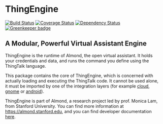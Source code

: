 # ThingEngine

[![Build Status](https://travis-ci.com/stanford-oval/thingengine-core.svg?branch=master)](https://travis-ci.com/stanford-oval/ThingTalk) [![Coverage Status](https://coveralls.io/repos/github/stanford-oval/thingengine-core/badge.svg?branch=master)](https://coveralls.io/github/stanford-oval/ThingTalk?branch=master) [![Dependency Status](https://david-dm.org/stanford-oval/thingengine-core/status.svg)](https://david-dm.org/stanford-oval/thingengine-core) [![Greenkeeper badge](https://badges.greenkeeper.io/stanford-oval/thingengine-core.svg)](https://greenkeeper.io/)

## A Modular, Powerful Virtual Assistant Engine

ThingEngine is the runtime of Almond, the open virtual assistant. It holds
your credentials and data, and runs the command you define using the ThingTalk
language.

This package contains the core of ThingEngine, which is concerned with
actually loading and executing the ThingTalk code. It cannot be used alone, it
must be imported by one of the integration layers
(for example [cloud](https://github.com/stanford-oval/almond-cloud),
[gnome](https://github.com/stanford-oval/almond-gnome) or
[android](https://github.com/stanford-oval/almond-android)).

ThingEngine is part of Almond, a research project led by
prof. Monica Lam, from Stanford University. You can find more
information at <https://almond.stanford.edu>, and you can
find developer documentation [here](https://almond.stanford.edu/thingpedia/developers/thingpedia-intro.md).
